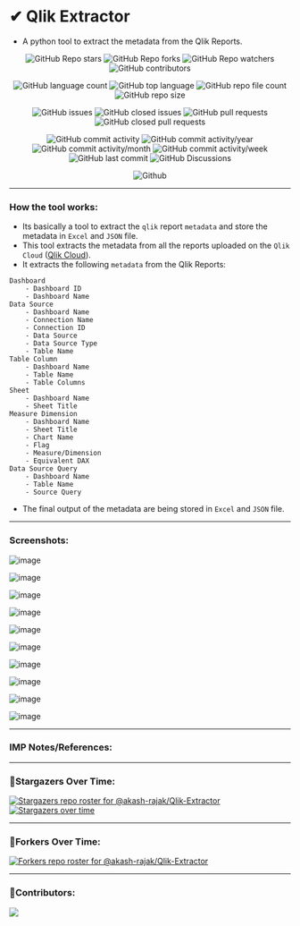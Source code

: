 # ✔ Qlik Extractor
- A python tool to extract the metadata from the Qlik Reports.

<p align = "center">
	<img src = "https://img.shields.io/github/stars/akash-rajak/Qlik-Extractor?style=social", alt = "GitHub Repo stars">
	<img src = "https://img.shields.io/github/forks/akash-rajak/Qlik-Extractor?style=social", alt = "GitHub Repo forks">
	<img src = "https://img.shields.io/github/watchers/akash-rajak/Qlik-Extractor?style=social", alt = "GitHub Repo watchers">
	<img src = "https://img.shields.io/github/contributors/akash-rajak/Qlik-Extractor?style=social", alt = "GitHub contributors">
</p>
<p align = "center">
	<img src = "https://img.shields.io/github/languages/count/akash-rajak/Qlik-Extractor?style=social", alt = "GitHub language count">
	<img src = "https://img.shields.io/github/languages/top/akash-rajak/Qlik-Extractor?style=social", alt = "GitHub top language">
	<img src = "https://img.shields.io/github/directory-file-count/akash-rajak/Qlik-Extractor?style=social", alt = "GitHub repo file count">
	<img src = "https://img.shields.io/github/repo-size/akash-rajak/Qlik-Extractor?style=social", alt = "GitHub repo size">
</p>
<p align = "center">
	<img src = "https://img.shields.io/github/issues/akash-rajak/Qlik-Extractor", alt = "GitHub issues">
	<img src = "https://img.shields.io/github/issues-closed/akash-rajak/Qlik-Extractor", alt = "GitHub closed issues">
	<img src = "https://img.shields.io/github/issues-pr/akash-rajak/Qlik-Extractor", alt = "GitHub pull requests">
	<img src = "https://img.shields.io/github/issues-pr-closed/akash-rajak/Qlik-Extractor", alt = "GitHub closed pull requests">
</p>
<p align = "center">
	<img src = "https://img.shields.io/github/commit-activity/t/akash-rajak/Qlik-Extractor", alt = "GitHub commit activity">
	<img src = "https://img.shields.io/github/commit-activity/y/akash-rajak/Qlik-Extractor", alt = "GitHub commit activity/year">
	<img src = "https://img.shields.io/github/commit-activity/m/akash-rajak/Qlik-Extractor", alt = "GitHub commit activity/month">
	<img src = "https://img.shields.io/github/commit-activity/w/akash-rajak/Qlik-Extractor", alt = "GitHub commit activity/week">
	<img src = "https://img.shields.io/github/last-commit/akash-rajak/Qlik-Extractor", alt = "GitHub last commit">
	<img src = "https://img.shields.io/github/discussions/akash-rajak/Qlik-Extractor", alt = "GitHub Discussions">
</p>
<p align = "center">
	<img src = "https://img.shields.io/github/license/akash-rajak/Qlik-Extractor", alt = "Github">
</p>

****

### How the tool works:
- Its basically a tool to extract the `qlik` report `metadata` and store the metadata in `Excel` and `JSON` file.
- This tool extracts the metadata from all the reports uploaded on the `Qlik Cloud` ([Qlik Cloud](https://www.qlik.com/us/products/qlik-cloud)).
- It extracts the following `metadata` from the Qlik Reports:
```
Dashboard
    - Dashboard ID
    - Dashboard Name
Data Source
    - Dashboard Name
    - Connection Name
    - Connection ID
    - Data Source
    - Data Source Type
    - Table Name
Table Column
    - Dashboard Name
    - Table Name
    - Table Columns
Sheet
    - Dashboard Name
    - Sheet Title
Measure Dimension
    - Dashboard Name
    - Sheet Title
    - Chart Name
    - Flag
    - Measure/Dimension
    - Equivalent DAX
Data Source Query
    - Dashboard Name
    - Table Name
    - Source Query
```
- The final output of the metadata are being stored in `Excel` and `JSON` file.

****

### Screenshots:

![image](https://github.com/akash-rajak/Qlik-Extractor/assets/57003737/6f57c178-ff69-445a-9263-1f8349e8d1d0)

![image](https://github.com/akash-rajak/Qlik-Extractor/assets/57003737/91640dff-26fd-482f-a9df-91083fd08042)

![image](https://github.com/akash-rajak/Qlik-Extractor/assets/57003737/c45bf85a-d297-4348-b235-0ae74b6256bc)

![image](https://github.com/akash-rajak/Qlik-Extractor/assets/57003737/c0ab0f7c-8605-416d-82d8-d9494b3a8a7d)

![image](https://github.com/akash-rajak/Qlik-Extractor/assets/57003737/44afd5ee-ee74-4a2c-a703-52be7e0c7737)

![image](https://github.com/akash-rajak/Qlik-Extractor/assets/57003737/e28a3f1d-fd7a-4457-8872-a9f6f441f846)

![image](https://github.com/akash-rajak/Qlik-Extractor/assets/57003737/bc3a7289-4ecb-4978-8b51-b19537bcda99)

![image](https://github.com/akash-rajak/Qlik-Extractor/assets/57003737/28f36354-7755-4766-995a-0dad00703c82)

![image](https://github.com/akash-rajak/Qlik-Extractor/assets/57003737/61aa85d0-ec9d-4c9b-b6d6-b8190940e4a1)

![image](https://github.com/akash-rajak/Qlik-Extractor/assets/57003737/ecf70e90-644b-479e-b319-94d7e91ae357)

****

### IMP Notes/References:

****

### 🌟Stargazers Over Time:
[![Stargazers repo roster for @akash-rajak/Qlik-Extractor](https://reporoster.com/stars/akash-rajak/Qlik-Extractor)](https://github.com/akash-rajak/Qlik-Extractor/stargazers)
[![Stargazers over time](https://starchart.cc/akash-rajak/Qlik-Extractor.svg)](https://starchart.cc/akash-rajak/Qlik-Extractor)

****

### 🌟Forkers Over Time:
[![Forkers repo roster for @akash-rajak/Qlik-Extractor](https://reporoster.com/forks/akash-rajak/Qlik-Extractor)](https://github.com/akash-rajak/Qlik-Extractor/network/members)

****

### 📌Contributors:
<a href="https://github.com/akash-rajak/Qlik-Extractor/graphs/contributors">
  <img src="https://contrib.rocks/image?repo=akash-rajak/Qlik-Extractor" />
</a>
